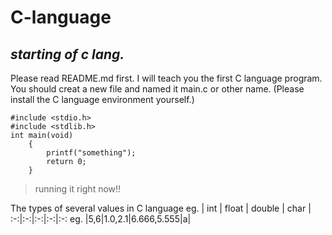# C-language
*starting of c lang.*
------------------------
Please read README.md first.
I will teach you the first C language program.
You should creat a new file and named it main.c or other name.
(Please install the C language environment yourself.)
```
#include <stdio.h>
#include <stdlib.h>
int main(void)
    {
        printf("something");
        return 0;
    }
```
>running it right now!!

The types of several values in C language
eg. | int | float | double | char |
:-:|:-:|:-:|:-:|:-:
eg. |5,6|1.0,2.1|6.666,5.555|a|
